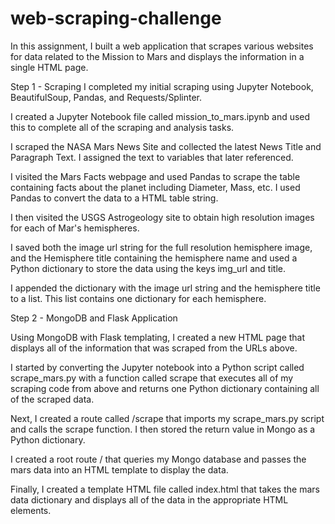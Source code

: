# web-scraping-challenge

In this assignment, I built a web application that scrapes various websites for data related to the Mission to Mars and displays the information in a single HTML page. 

Step 1 - Scraping
I completed my initial scraping using Jupyter Notebook, BeautifulSoup, Pandas, and Requests/Splinter.

I created a Jupyter Notebook file called mission_to_mars.ipynb and used this to complete all of the scraping and analysis tasks. 

I scraped the NASA Mars News Site and collected the latest News Title and Paragraph Text. I assigned the text to variables that later referenced.

I visited the Mars Facts webpage and used Pandas to scrape the table containing facts about the planet including Diameter, Mass, etc. I used Pandas to convert the data to a HTML table string.

I then visited the USGS Astrogeology site to obtain high resolution images for each of Mar's hemispheres.

I saved both the image url string for the full resolution hemisphere image, and the Hemisphere title containing the hemisphere name and used a Python dictionary to store the data using the keys img_url and title.

I appended the dictionary with the image url string and the hemisphere title to a list. This list contains one dictionary for each hemisphere.

Step 2 - MongoDB and Flask Application

Using MongoDB with Flask templating, I created a new HTML page that displays all of the information that was scraped from the URLs above.


I started by converting the Jupyter notebook into a Python script called scrape_mars.py with a function called scrape that executes all of my scraping code from above and returns one Python dictionary containing all of the scraped data.

Next, I created a route called /scrape that imports my scrape_mars.py script and calls the scrape function. I then stored the return value in Mongo as a Python dictionary.

I created a root route / that queries my Mongo database and passes the mars data into an HTML template to display the data.

Finally, I created a template HTML file called index.html that takes the mars data dictionary and displays all of the data in the appropriate HTML elements.
